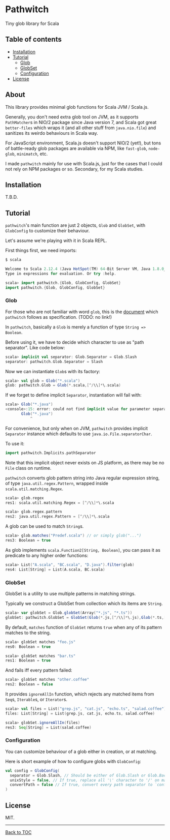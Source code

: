 Pathwitch
=========

Tiny glob library for Scala

## Table of contents

* [Installation](#installtion)
* [Tutorial](#tutorial)
  * [Glob](#glob)
  * [GlobSet](#globset)
  * [Configuration](#configuration)
* [License](#license)

## About

This library provides minimal glob functions for Scala JVM / Scala.js.

Generally, you don't need extra glob tool on JVM, as it supports `PathMatcher`s in NIO/2 package since Java version 7, and Scala got great `better-files` which wraps it (and all other stuff from `java.nio.file`) and sanitizes its weirdo behaviours in Scala way.

For JavaScript environment, Scala.js doesn't support NIO/2 (yet!), but tons of battle-ready glob packages are available via NPM, like `fast-glob`, `node-glob`, `minimatch`, etc.

I made `pathwitch` mainly for use with Scala.js, just for the cases that I could not rely on NPM packages or so. Secondary, for my Scala studies.

## Installation

T.B.D.

## Tutorial

`pathwitch`'s main function are just 2 objects, `Glob` and `GlobSet`, with `GlobConfig` to customize their behaviour.

Let's assume we're playing with it in Scala REPL.

First things first, we need imports:

```scala
$ scala

Welcome to Scala 2.12.4 (Java HotSpot(TM) 64-Bit Server VM, Java 1.8.0_181).
Type in expressions for evaluation. Or try :help.

scala> import pathwitch.{Glob, GlobConfig, GlobSet}
import pathwitch.{Glob, GlobConfig, GlobSet}
```

### Glob

For those who are not familiar with word `glob`, this is the [document][glob-doc] which `pathwitch` follows as specification. (TODO: no link!)

In `pathwitch`, basically a `Glob` is merely a function of type `String => Boolean`.

Before using it, we have to decide which character to use as "path separator". Like code below:

```scala
scala> implicit val separator: Glob.Separator = Glob.Slash
separator: pathwitch.Glob.Separator = Slash
```

Now we can instantiate `Glob`s with its factory:

```scala
scala> val glob = Glob("*.scala")
glob: pathwitch.Glob = Glob(*.scala,[^/\\]*\.scala)
```

If we forget to define implicit `Separator`, instantiation will fail with:

```scala
scala> Glob("*.java")
<console>:15: error: could not find implicit value for parameter separator: pathwitch.Glob.Separator
       Glob("*.java")
           ^
```

For convenience, but only when on JVM, `pathwitch` provides implicit `Separator` instance which defaults to use `java.io.File.separatorChar`.

To use it:

```scala
import pathwitch.Implicits.pathSeparator
```

Note that this implicit object never exists on JS platform, as there may be no `File` class on runtime.

`pathwitch` converts glob pattern string into Java regular expression string, of type `java.util.regex.Pattern`, wrapped inside `scala.util.matching.Regex`.

```scala
scala> glob.regex
res1: scala.util.matching.Regex = [^/\\]*\.scala

scala> glob.regex.pattern
res2: java.util.regex.Pattern = [^/\\]*\.scala
```

A glob can be used to match `String`s.

```scala
scala> glob.matches("Predef.scala") // or simply glob("...")
res3: Boolean = true
```

As glob implements `scala.Function2[String, Boolean]`, you can pass it as predicate to any higher order functions:

```scala
scala> List("A.scala", "BC.scala", "D.java").filter(glob)
res4: List[String] = List(A.scala, BC.scala)
```

### GlobSet

GlobSet is a utility to use multiple patterns in matching strings.

Typically we construct a GlobSet from collection which its items are `String`.

```scala
scala> var globSet = Glob.globSet(Array("*.js", "*.ts"))
globSet: pathwitch.GlobSet = GlobSet(Glob(*.js,[^/\\]*\.js),Glob(*.ts,[^/\\]*\.ts))
```

By default, `matches` function of `GlobSet` returns `true` when any of its pattern matches to the string.

```scala
scala> globSet matches "foo.js"
res0: Boolean = true

scala> globSet matches "bar.ts"
res1: Boolean = true
```

And fails iff every pattern failed:

```scala
scala> globSet matches "other.coffee"
res2: Boolean = false
```

It provides `ignoreAllIn` function, which rejects any matched items from `Seq`s, `Iterable`s, or `Iterator`s.

```scala
scala> val files = List("grep.js", "cat.js", "echo.ts", "salad.coffee")
files: List[String] = List(grep.js, cat.js, echo.ts, salad.coffee)

scala> globSet.ignoreAllIn(files)
res3: Seq[String] = List(salad.coffee)
```

### Configuration

You can customize behaviour of a glob either in creation, or at matching.

Here is short example of how to configure globs with `GlobConfig`:

```scala
val config = GlobConfig(
  separator = Glob.Slash, // Should be either of Glob.Slash or Glob.Backslash
  unixStyle = false, // If true, replace all '\' character to '/' on matching
  convertPath = false // If true, convert every path separator to `config.separator` when building regexp
)
```

## License

MIT.

---

[Back to TOC](#table-of-contents)

[glob-doc]: #